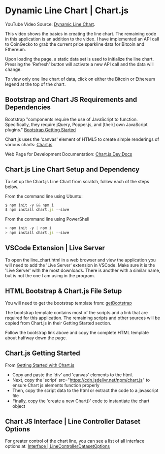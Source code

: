 # Dynamic Line Chart | Chart.js

YouTube Video Source: [Dynamic Line Chart](https://youtu.be/4jfcxxTT8H0). 

This video shows the basics in creating the line chart. The remaining code in this application is an addition to the video. I have implemented an API call to CoinGecko to grab the current price sparkline data for Bitcoin and Ethereum.

Upon loading the page, a static data set is used to initialize the line chart. Pressing the 'Refresh' button will activate a new API call and the data will change.

To view only one line chart of data, click on either the Bitcoin or Ethereum legend at the top of the chart.

## Bootstrap and Chart JS Requirements and Dependencies

Bootstrap "components require the use of JavaScript to function. Specifically, they require jQuery, Popper.js, and [their] own JavaScript plugins." [Bootstrap Getting Started](https://getbootstrap.com/docs/4.1/getting-started/introduction/)

Chart.js uses the 'canvas' element of HTML5 to create simple renderings of various charts: [Chart.js](https://www.chartjs.org/docs/latest/getting-started/usage.html)

Web Page for Development Documentation: [Chart.js Dev Docs](https://www.chartjs.org/docs/latest/developers/api.html)

## Chart.js Line Chart Setup and Dependency

To set up the Chart.js Line Chart from scratch, follow each of the steps below.

From the command line using Ubuntu:

```ts
$ npm init -y && npm i
$ npm install chart.js --save
```
From the command line using PowerShell

```ts
> npm init -y | npm i
> npm install chart.js --save
```

## VSCode Extension | Live Server

To open the line_chart.html in a web browser and view the application you will need to add the 'Live Server' extension in VSCode. Make sure it is the 'Live Server' with the most downloads. There is another with a similar name, but is not the one I am using in the program.

## HTML Bootstrap & Chart.js File Setup


You will need to get the bootstrap template from: [getBootstrap](https://getbootstrap.com/docs/4.1/getting-started/introduction/)

The bootstrap template contains most of the scripts and a link that are required for this application. The remaining scripts and other sources will be copied from Chart.js in their Getting Started section.

Follow the bootstrap link above and copy the complete HTML template about halfway down the page.

## Chart.js Getting Started

From [Getting Started with Chart.js](https://www.chartjs.org/docs/latest/getting-started/)

- Copy and paste the 'div' and 'canvas' elements to the html.
- Next, copy the 'script' src="https://cdn.jsdelivr.net/npm/chart.js" to ensure Chart js elements function properly
- Then, copy the script data to the html or extract the code to a javascript file
- Finally, copy the 'create a new Chart()' code to instantiate the chart object

## Chart JS Interface | Line Controller Dataset Options

For greater control of the chart line, you can see a list of all interface options at: [Interface | LineControllerDatasetOptions](https://www.chartjs.org/docs/latest/api/interfaces/LineControllerDatasetOptions.html)

